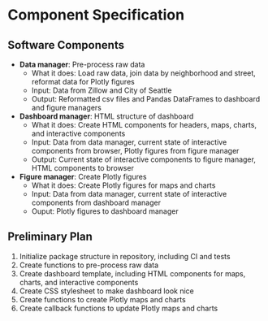 # Component Specification

<!---
The document should have sections for:
* **Software components** High level description of the software components such as: *data manager*, which provides a simplified interface to your data and provides application specific features (e.g., querying data subsets); and *visualization manager*, which displays data frames as a plot. Describe at least 3 components specifying what it does, inputs it requires, and outputs it provides.
* **Interactions to accomplish use cases** Describe how the above software components interact to accomplish at least one of your use cases.
* **Preliminary plan** A list of tasks in priority order.
--->

## Software Components
* **Data manager**: Pre-process raw data
   * What it does: Load raw data, join data by neighborhood and street, reformat data for Plotly figures
   * Input: Data from Zillow and City of Seattle
   * Output: Reformatted csv files and Pandas DataFrames to dashboard and figure managers
* **Dashboard manager**: HTML structure of dashboard
   * What it does: Create HTML components for headers, maps, charts, and interactive components
   * Input: Data from data manager, current state of interactive components from browser, Plotly figures from figure manager
   * Output: Current state of interactive components to figure manager, HTML components to browser
* **Figure manager**: Create Plotly figures
   * What it does: Create Plotly figures for maps and charts
   * Input: Data from data manager, current state of interactive components from dashboard manager
   * Ouput: Plotly figures to dashboard manager

## Preliminary Plan
1. Initialize package structure in repository, including CI and tests
2. Create functions to pre-process raw data
3. Create dashboard template, including HTML components for maps, charts, and interactive components
4. Create CSS stylesheet to make dashboard look nice
5. Create functions to create Plotly maps and charts
6. Create callback functions to update Plotly maps and charts
